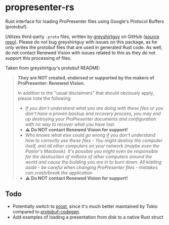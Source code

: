 # propresenter-rs

Rust interface for loading ProPresenter files using Google's Protocol Buffers (protobuf).

Utilizes third-party `.proto` files, written by [greyshirtguy](https://github.com/greyshirtguy) on GitHub ([source repo](https://github.com/greyshirtguy/ProPresenter7-Proto)).
Please do not bug greyshirtguy with issues on this package, as he only writes the protobuf files that are used in generated Rust code. As well, do not contact Renewed Vision with issues related to this as they do not support this processing of files.

Taken from greyshirtguy's protobuf README:

> __They are NOT created, endorsed or supported by the makers of ProPresenter: Renewed Vision.__
>
> In addition to the "usual disclaimers" that should obviously apply, please note the following:
> * _If you don't understand what you are doing with these files or you don't have a proven backup and recovery process, you may end up destroying your ProPresenter documents and configuration with no way to recover what you have lost._
> * __⚠️ Do NOT contact Renewed Vision for support!__
> * _Who knows what else could go wrong if you don't understand how to correctly use these files - You might destroy the computer itself, and all other computers on your network (maybe even the Pastor's Macbook). It's possible you might even be responsible for the destruction of millions of other computers around the world and cause the building you are in to burn down. All kidding aside - be careful when changing ProPresenter files - mistakes can crash/break the application_
> * __⚠️ Do NOT contact Renewed Vision for support!__

## Todo

- Potentially switch to [prost](https://crates.io/crates/prost), since it's much better maintained by Tokio compared to [protobuf-codegen](https://crates.io/crates/protobuf-codegen).
- Add examples of loading a presentation from disk to a native Rust struct